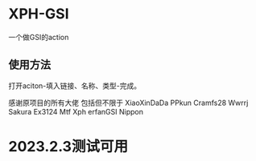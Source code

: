 # XPH-GSI
一个做GSI的action  

## 使用方法
打开aciton-填入链接、名称、类型-完成。
 
感谢原项目的所有大佬 包括但不限于 XiaoXinDaDa PPkun Cramfs28 Wwrrj Sakura Ex3124 Mtf Xph erfanGSI Nippon
# 2023.2.3测试可用
